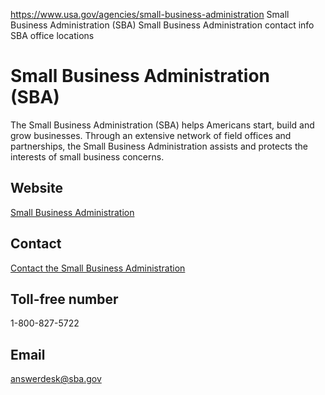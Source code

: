 

https://www.usa.gov/agencies/small-business-administration
Small Business Administration (SBA)
Small Business Administration contact info
SBA office locations

Small Business Administration  
(SBA)  
===================================

The Small Business Administration (SBA) helps Americans start, build and grow businesses. Through an extensive network of field offices and partnerships, the Small Business Administration assists and protects the interests of small business concerns.

Website
-------

[Small Business Administration](http://www.sba.gov/)

Contact
-------

[Contact the Small Business Administration](https://www.sba.gov/about-sba/organization/contact-sba)

Toll-free number
----------------

1-800-827-5722

Email
-----

[answerdesk@sba.gov](mailto:answerdesk@sba.gov)
